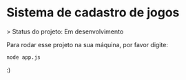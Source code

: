 <h1>Sistema de cadastro de jogos</h1>
> Status do projeto: Em desenvolvimento

Para rodar esse projeto na sua máquina, por favor digite:

```
node app.js
```
:)
